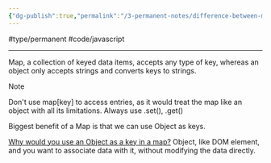 ```yaml
---
{"dg-publish":true,"permalink":"/3-permanent-notes/difference-between-map-and-objects/","created":"2023-07-20T14:10:54.968+02:00","updated":"2023-08-03T15:09:25.475+02:00"}
---
```


#type/permanent #code/javascript 

---
Map, a collection of keyed data items, accepts any type of key, whereas an object only accepts strings and converts keys to strings.

> [!Note]
> Don't use map[key] to access entries, as it would treat the map like an object with all its limitations. Always use .set(), .get()

Biggest benefit of a Map is that we can use Object as keys.

[Why would you use an Object as a key in a map?](https://stackoverflow.com/questions/60296652/what-is-a-practical-use-of-objects-as-keys-within-js-map-dataype)
Object, like DOM element, and you want to associate data with it, without modifying the data directly.